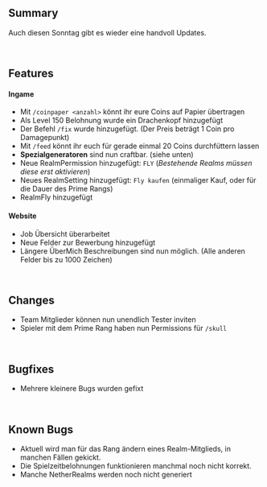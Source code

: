 ## Summary

Auch diesen Sonntag gibt es wieder eine handvoll Updates.

<br>

## Features

#### Ingame

-   Mit `/coinpaper <anzahl>` könnt ihr eure Coins auf Papier übertragen
-   Als Level 150 Belohnung wurde ein Drachenkopf hinzugefügt
-   Der Befehl `/fix` wurde hinzugefügt. (Der Preis beträgt 1 Coin pro Damagepunkt)
-   Mit `/feed` könnt ihr euch für gerade einmal 20 Coins durchfüttern lassen
-   **Spezialgeneratoren** sind nun craftbar. (siehe unten)
-   Neue RealmPermission hinzugefügt: `FLY` (_Bestehende Realms müssen diese erst aktivieren_)
-   Neues RealmSetting hinzugefügt: `Fly kaufen` (einmaliger Kauf, oder für die Dauer des Prime Rangs)
-   RealmFly hinzugefügt

#### Website

-   Job Übersicht überarbeitet
-   Neue Felder zur Bewerbung hinzugefügt
-   Längere ÜberMich Beschreibungen sind nun möglich. (Alle anderen Felder bis zu 1000 Zeichen)

<br>

## Changes

-   Team Mitglieder können nun unendlich Tester inviten
-   Spieler mit dem Prime Rang haben nun Permissions für `/skull`

<br>

## Bugfixes

-   Mehrere kleinere Bugs wurden gefixt

<br>

## Known Bugs

-   Aktuell wird man für das Rang ändern eines Realm-Mitglieds, in manchen Fällen gekickt.
-   Die Spielzeitbelohnungen funktionieren manchmal noch nicht korrekt.
-   Manche NetherRealms werden noch nicht generiert
